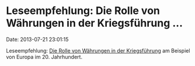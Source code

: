 Leseempfehlung: Die Rolle von Währungen in der Kriegsführung \...
=================================================================

Date: 2013-07-21 23:01:15

Leseempfehlung: [Die Rolle von Währungen in der
Kriegsführung](http://www.clashofcurrencies.org/wp-content/uploads/2013/04/Zoche-Georg-Krieg-und-Schulden.-In-aviso-22013-%E2%80%93-Zeitschrift-f%C3%BCr-Wissenschaft-und-Kunst-Bayerisches-Staatsministerium-f%C3%BCr-Wissenschaft-Forschung-und-Kunst-Hrg.-M%C3%BCnchen-2013-10-15.pdf)
am Beispiel von Europa im 20. Jahrhundert.
